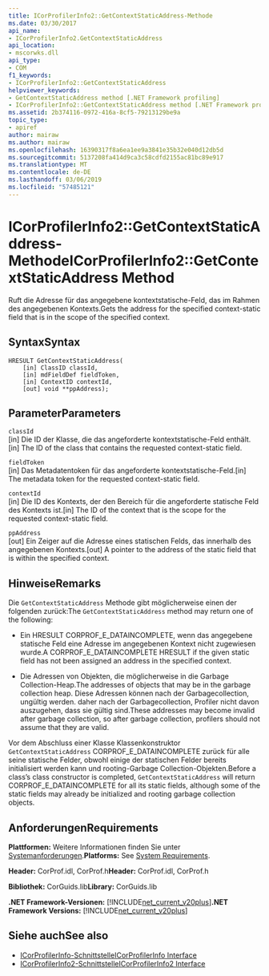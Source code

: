 ```yaml
---
title: ICorProfilerInfo2::GetContextStaticAddress-Methode
ms.date: 03/30/2017
api_name:
- ICorProfilerInfo2.GetContextStaticAddress
api_location:
- mscorwks.dll
api_type:
- COM
f1_keywords:
- ICorProfilerInfo2::GetContextStaticAddress
helpviewer_keywords:
- GetContextStaticAddress method [.NET Framework profiling]
- ICorProfilerInfo2::GetContextStaticAddress method [.NET Framework profiling]
ms.assetid: 2b374116-0972-416a-8cf5-79213129be9a
topic_type:
- apiref
author: mairaw
ms.author: mairaw
ms.openlocfilehash: 16390317f8a6ea1ee9a3841e35b32e040d12db5d
ms.sourcegitcommit: 5137208fa414d9ca3c58cdfd2155ac81bc89e917
ms.translationtype: MT
ms.contentlocale: de-DE
ms.lasthandoff: 03/06/2019
ms.locfileid: "57485121"
---
```

# <a name="icorprofilerinfo2getcontextstaticaddress-method"></a><span data-ttu-id="e2e0c-102">ICorProfilerInfo2::GetContextStaticAddress-Methode</span><span class="sxs-lookup"><span data-stu-id="e2e0c-102">ICorProfilerInfo2::GetContextStaticAddress Method</span></span>
<span data-ttu-id="e2e0c-103">Ruft die Adresse für das angegebene kontextstatische-Feld, das im Rahmen des angegebenen Kontexts.</span><span class="sxs-lookup"><span data-stu-id="e2e0c-103">Gets the address for the specified context-static field that is in the scope of the specified context.</span></span>  
  
## <a name="syntax"></a><span data-ttu-id="e2e0c-104">Syntax</span><span class="sxs-lookup"><span data-stu-id="e2e0c-104">Syntax</span></span>  
  
```  
HRESULT GetContextStaticAddress(  
    [in] ClassID classId,  
    [in] mdFieldDef fieldToken,  
    [in] ContextID contextId,  
    [out] void **ppAddress);  
```  
  
## <a name="parameters"></a><span data-ttu-id="e2e0c-105">Parameter</span><span class="sxs-lookup"><span data-stu-id="e2e0c-105">Parameters</span></span>  
 `classId`  
 <span data-ttu-id="e2e0c-106">[in] Die ID der Klasse, die das angeforderte kontextstatische-Feld enthält.</span><span class="sxs-lookup"><span data-stu-id="e2e0c-106">[in] The ID of the class that contains the requested context-static field.</span></span>  
  
 `fieldToken`  
 <span data-ttu-id="e2e0c-107">[in] Das Metadatentoken für das angeforderte kontextstatische-Feld.</span><span class="sxs-lookup"><span data-stu-id="e2e0c-107">[in] The metadata token for the requested context-static field.</span></span>  
  
 `contextId`  
 <span data-ttu-id="e2e0c-108">[in] Die ID des Kontexts, der den Bereich für die angeforderte statische Feld des Kontexts ist.</span><span class="sxs-lookup"><span data-stu-id="e2e0c-108">[in] The ID of the context that is the scope for the requested context-static field.</span></span>  
  
 `ppAddress`  
 <span data-ttu-id="e2e0c-109">[out] Ein Zeiger auf die Adresse eines statischen Felds, das innerhalb des angegebenen Kontexts.</span><span class="sxs-lookup"><span data-stu-id="e2e0c-109">[out] A pointer to the address of the static field that is within the specified context.</span></span>  
  
## <a name="remarks"></a><span data-ttu-id="e2e0c-110">Hinweise</span><span class="sxs-lookup"><span data-stu-id="e2e0c-110">Remarks</span></span>  
 <span data-ttu-id="e2e0c-111">Die `GetContextStaticAddress` Methode gibt möglicherweise einen der folgenden zurück:</span><span class="sxs-lookup"><span data-stu-id="e2e0c-111">The `GetContextStaticAddress` method may return one of the following:</span></span>  
  
-   <span data-ttu-id="e2e0c-112">Ein HRESULT CORPROF_E_DATAINCOMPLETE, wenn das angegebene statische Feld eine Adresse im angegebenen Kontext nicht zugewiesen wurde.</span><span class="sxs-lookup"><span data-stu-id="e2e0c-112">A CORPROF_E_DATAINCOMPLETE HRESULT if the given static field has not been assigned an address in the specified context.</span></span>  
  
-   <span data-ttu-id="e2e0c-113">Die Adressen von Objekten, die möglicherweise in die Garbage Collection-Heap.</span><span class="sxs-lookup"><span data-stu-id="e2e0c-113">The addresses of objects that may be in the garbage collection heap.</span></span> <span data-ttu-id="e2e0c-114">Diese Adressen können nach der Garbagecollection, ungültig werden. daher nach der Garbagecollection, Profiler nicht davon auszugehen, dass sie gültig sind.</span><span class="sxs-lookup"><span data-stu-id="e2e0c-114">These addresses may become invalid after garbage collection, so after garbage collection, profilers should not assume that they are valid.</span></span>  
  
 <span data-ttu-id="e2e0c-115">Vor dem Abschluss einer Klasse Klassenkonstruktor `GetContextStaticAddress` CORPROF_E_DATAINCOMPLETE zurück für alle seine statische Felder, obwohl einige der statischen Felder bereits initialisiert werden kann und rooting-Garbage Collection-Objekten.</span><span class="sxs-lookup"><span data-stu-id="e2e0c-115">Before a class’s class constructor is completed, `GetContextStaticAddress` will return CORPROF_E_DATAINCOMPLETE for all its static fields, although some of the static fields may already be initialized and rooting garbage collection objects.</span></span>  
  
## <a name="requirements"></a><span data-ttu-id="e2e0c-116">Anforderungen</span><span class="sxs-lookup"><span data-stu-id="e2e0c-116">Requirements</span></span>  
 <span data-ttu-id="e2e0c-117">**Plattformen:** Weitere Informationen finden Sie unter [Systemanforderungen](../../../../docs/framework/get-started/system-requirements.md).</span><span class="sxs-lookup"><span data-stu-id="e2e0c-117">**Platforms:** See [System Requirements](../../../../docs/framework/get-started/system-requirements.md).</span></span>  
  
 <span data-ttu-id="e2e0c-118">**Header:** CorProf.idl, CorProf.h</span><span class="sxs-lookup"><span data-stu-id="e2e0c-118">**Header:** CorProf.idl, CorProf.h</span></span>  
  
 <span data-ttu-id="e2e0c-119">**Bibliothek:** CorGuids.lib</span><span class="sxs-lookup"><span data-stu-id="e2e0c-119">**Library:** CorGuids.lib</span></span>  
  
 <span data-ttu-id="e2e0c-120">**.NET Framework-Versionen:** [!INCLUDE[net_current_v20plus](../../../../includes/net-current-v20plus-md.md)]</span><span class="sxs-lookup"><span data-stu-id="e2e0c-120">**.NET Framework Versions:** [!INCLUDE[net_current_v20plus](../../../../includes/net-current-v20plus-md.md)]</span></span>  
  
## <a name="see-also"></a><span data-ttu-id="e2e0c-121">Siehe auch</span><span class="sxs-lookup"><span data-stu-id="e2e0c-121">See also</span></span>
- [<span data-ttu-id="e2e0c-122">ICorProfilerInfo-Schnittstelle</span><span class="sxs-lookup"><span data-stu-id="e2e0c-122">ICorProfilerInfo Interface</span></span>](../../../../docs/framework/unmanaged-api/profiling/icorprofilerinfo-interface.md)
- [<span data-ttu-id="e2e0c-123">ICorProfilerInfo2-Schnittstelle</span><span class="sxs-lookup"><span data-stu-id="e2e0c-123">ICorProfilerInfo2 Interface</span></span>](../../../../docs/framework/unmanaged-api/profiling/icorprofilerinfo2-interface.md)
